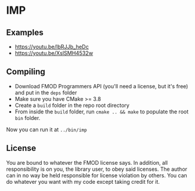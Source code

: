 # IMP

## Examples

- https://youtu.be/lbRJJb_heDc
- https://youtu.be/XslSMH4532w

## Compiling

- Download FMOD Programmers API (you'll need a license, but it's free) and put in the `deps` folder
- Make sure you have CMake >= 3.8
- Create a `build` folder in the repo root directory
- From inside the `build` folder, run `cmake .. && make` to populate the root `bin` folder.

Now you can run it at `../bin/imp`

## License

You are bound to whatever the FMOD license says.
In addition, all responsibility is on you, the library user, to obey said licenses.
The author can in no way be held responsible for license violation by others.
You can do whatever you want with my code except taking credit for it.